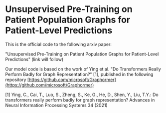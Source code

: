 # Unsupervised Pre-Training on Patient Population Graphs for Patient-Level Predictions

This is the official code to the following arxiv paper:

"Unsupervised Pre-Training on Patient Population Graphs for Patient-Level Predictions" (link will follow)

Our model code is based on the work of Ying et al. "Do Transformers Really Perform Badly for Graph Representation?" [1], published in the following repository [https://github.com/microsoft/Graphormer](https://github.com/microsoft/Graphormer)

[1] Ying, C., Cai, T., Luo, S., Zheng, S., Ke, G., He, D., Shen, Y., Liu, T.Y.: Do transformers really perform badly for graph representation? Advances in Neural Information Processing Systems 34 (2021)
